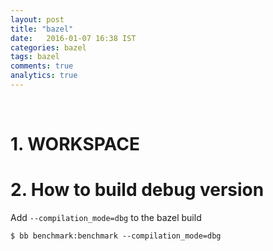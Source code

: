 ```yaml
---
layout: post
title: "bazel"
date:   2016-01-07 16:38 IST
categories: bazel
tags: bazel
comments: true
analytics: true
---
```

<br>

# 1. WORKSPACE

# 2. How to build debug version

Add `--compilation_mode=dbg` to the bazel build

```
$ bb benchmark:benchmark --compilation_mode=dbg
```
